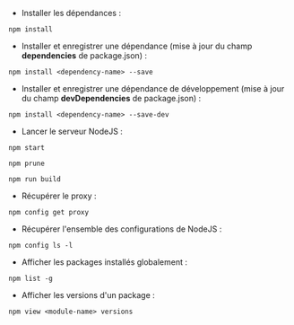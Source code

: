 -  Installer les dépendances :

`npm install`

- Installer et enregistrer une dépendance (mise à jour du champ **dependencies** de package.json) :

`npm install <dependency-name> --save`

- Installer et enregistrer une dépendance de développement (mise à jour du champ **devDependencies** de package.json) :

`npm install <dependency-name> --save-dev`

- Lancer le serveur NodeJS :

`npm start`

`npm prune`

`npm run build`

- Récupérer le proxy :

`npm config get proxy`

- Récupérer l'ensemble des configurations de NodeJS :

`npm config ls -l`

- Afficher les packages installés globalement :

`npm list -g`

- Afficher les versions d'un package :

`npm view <module-name> versions`
